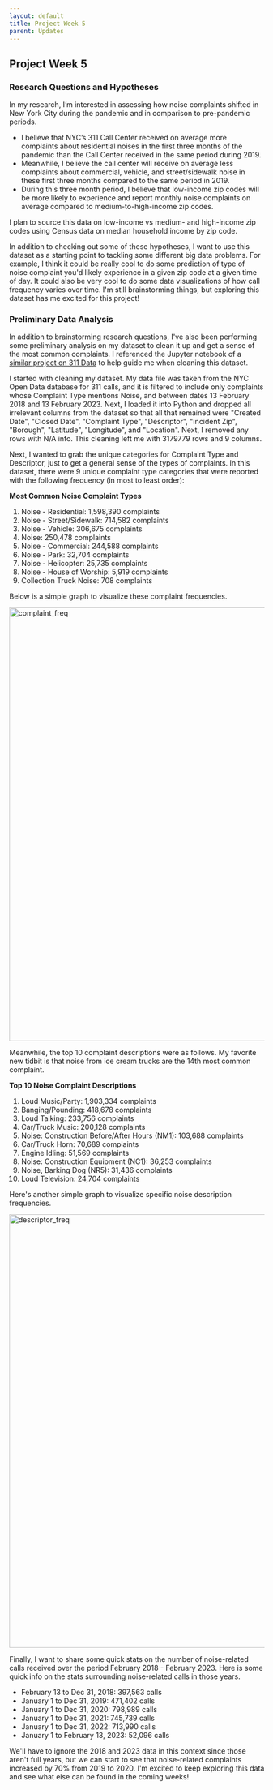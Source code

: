 ```yaml
---
layout: default
title: Project Week 5
parent: Updates
---
```


## Project Week 5

### Research Questions and Hypotheses
In my research, I’m interested in assessing how noise complaints shifted in New York City during the pandemic and in comparison to pre-pandemic periods.
- I believe that NYC’s 311 Call Center received on average more complaints about residential noises in the first three months of the pandemic than the Call Center received in the same period during 2019. 
- Meanwhile, I believe the call center will receive on average less complaints about commercial, vehicle, and street/sidewalk noise in these first three months compared to the same period in 2019. 
- During this three month period, I believe that low-income zip codes will be more likely to experience and report monthly noise complaints on average compared to medium-to-high-income zip codes.

I plan to source this data on low-income vs medium- and high-income zip codes using Census data on median household income by zip code.

In addition to checking out some of these hypotheses, I want to use this dataset as a starting point to tackling some different big data problems. For example, I think it could be really cool to do some prediction of type of noise complaint you'd likely experience in a given zip code at a given time of day. It could also be very cool to do some data visualizations of how call frequency varies over time. I'm still brainstorming things, but exploring this dataset has me excited for this project!

### Preliminary Data Analysis
In addition to brainstorming research questions, I've also been performing some preliminary analysis on my dataset to clean it up and get a sense of the most common complaints. I referenced the Jupyter notebook of a [similar project on 311 Data](https://nbviewer.org/github/oikonang/social_data_visualization/blob/master/Final_Project/Preliminary%20Analysis.ipynb) to help guide me when cleaning this dataset.

I started with cleaning my dataset. My data file was taken from the NYC Open Data database for 311 calls, and it is filtered to include only complaints whose Complaint Type mentions Noise, and between dates 13 February 2018 and 13 February 2023. Next, I loaded it into Python and dropped all irrelevant columns from the dataset so that all that remained were "Created Date", "Closed Date", "Complaint Type", "Descriptor", "Incident Zip", "Borough", "Latitude", "Longitude", and "Location". Next, I removed any rows with N/A info. This cleaning left me with 3179779 rows and 9 columns.

Next, I wanted to grab the unique categories for Complaint Type and Descriptor, just to get a general sense of the types of complaints. In this dataset, there were 9 unique complaint type categories that were reported with the following frequency (in most to least order):

**Most Common Noise Complaint Types**

1. Noise - Residential: 1,598,390 complaints
2. Noise - Street/Sidewalk: 714,582 complaints
3. Noise - Vehicle: 306,675 complaints
4. Noise: 250,478 complaints
5. Noise - Commercial: 244,588 complaints
6. Noise - Park:	32,704 complaints
7. Noise - Helicopter:	25,735 complaints
8. Noise - House of Worship:	5,919 complaints
9. Collection Truck Noise:	708 complaints

Below is a simple graph to visualize these complaint frequencies. 

<img width="855" alt="complaint_freq" src="https://user-images.githubusercontent.com/44076192/220824764-5ecb6721-5f65-4123-9e0a-4f0b4b9cda36.png">

Meanwhile, the top 10 complaint descriptions were as follows. My favorite new tidbit is that noise from ice cream trucks are the 14th most common complaint. 

**Top 10 Noise Complaint Descriptions**
1. Loud Music/Party: 1,903,334 complaints
2. Banging/Pounding: 418,678 complaints
3. Loud Talking: 233,756 complaints
4. Car/Truck Music: 200,128 complaints
5. Noise: Construction Before/After Hours (NM1): 103,688 complaints
6. Car/Truck Horn: 70,689 complaints
7. Engine Idling: 51,569 complaints
8. Noise: Construction Equipment (NC1): 36,253 complaints
9. Noise, Barking Dog (NR5): 31,436 complaints
10. Loud Television: 24,704 complaints

Here's another simple graph to visualize specific noise description frequencies.

<img width="855" alt="descriptor_freq" src="https://user-images.githubusercontent.com/44076192/220824785-50dabc52-bc1e-4858-acda-b415897fdad4.png">

Finally, I want to share some quick stats on the number of noise-related calls received over the period February 2018 - February 2023. Here is some quick info on the stats surrounding noise-related calls in those years.

- February 13 to Dec 31, 2018: 397,563 calls
- January 1 to Dec 31, 2019: 471,402 calls
- January 1 to Dec 31, 2020: 798,989 calls
- January 1 to Dec 31, 2021: 745,739 calls
- January 1 to Dec 31, 2022: 713,990 calls
- January 1 to February 13, 2023: 52,096 calls

We'll have to ignore the 2018 and 2023 data in this context since those aren't full years, but we can start to see that noise-related complaints increased by 70% from 2019 to 2020. I'm excited to keep exploring this data and see what else can be found in the coming weeks!
